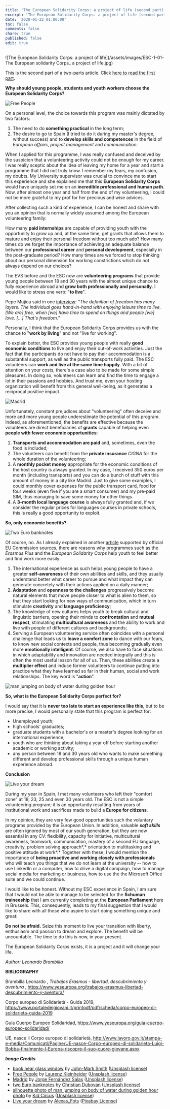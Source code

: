 ```yaml
---
title: 'The European Solidarity Corps: a project of life (second part)'
excerpt: 'The European Solidarity Corps: a project of life (second part)'
date: '2020-01-22 01:00:00'
toc: false
comments: false
share: true
published: false
edit: true
---
```

![The European Solidarity Corps: a project of life](/assets/images/ESC-1-01-The European solidarity Corps_ a project of life.jpg)

This is the second part of a two-parts article. Click [here to read the first part](/2020/01/16/the-european-solidarity-corps-a-project-of-life/).

**Why should young people, students and youth workers choose the European Solidarity Corps?**

![Free People](/assets/images/ESC-2-02-laurenz-kleinheider-OsC8HauR0e0-unsplash.jpg)

On a personal level, the choice towards this program was mainly dictated by two factors:

1. The need to do **something practical** in the long term; 
2. The desire to go to Spain (I tried to do it during my master's degree, without success) and to **develop skills and competences** in the field of *European affairs*, *project management* and *communication*.

When I applied for this programme, I was really confused and deceived by the suspicion that a volunteering activity could not be enough for my career. I was really sceptic about the idea of leaving my home for a year and start a programme that I did not truly know. I remember my fears, my confusion, my doubts. My University supervisor was crucial to convince me to start this experience and she explained me that this **European Solidarity Corps** would have uniquely set me on an **incredible professional and human path**. Now, after almost one year and half from the end of my volunteering, I could not be more grateful to my prof for her precious and wise advices.

After collecting such a kind of experience, I can be honest and share with you an opinion that is normally widely assumed among the European volunteering family:

How many **paid internships** are capable of providing youth with the opportunity to grow up and, at the same time, get grants that allows them to mature and enjoy their personal freedom without too much ado? How many times do we forget the importance of achieving an adequate balance between our **professional career** and **personal development**, especially in the post-graduate period? How many times are we forced to stop thinking about our personal dimension for working constrictions which do not always depend on our choices?

The EVS before and the ESC now are **volunteering programs** that provide young people between 18 and 30 years with the almost unique chance to fully experience abroad and **grow both professionally and personally**. I would like to stress one verb: "**to live**".

Pepe Mujica said in one [interview](https://www.youtube.com/watch?v=4qYKVhF-G5c): *"The definition of freedom has many layers. The individual goes hand-in-hand with enjoying leisure time to live. \[We are] free, when \[we] have time to spend on things and people \[we] love. \[...] That's freedom."*

Personally, I think that the European Solidarity Corps provides us with the chance to "**work by living**" and not "live for working".

To explain better, the ESC provides young people with really **good economic conditions** to live and enjoy their out-of-work activities. Just the fact that the participants do not have to pay their accommodation is a substantial support, as well as the public transports fully paid. The ESC volunteers can **work and live at the same time happily**. With a bit of attention on your costs, there's a case also to be made for some simple pleasures. In doing so, volunteers can learn and find the time to engage a lot in their passions and hobbies. And trust me, even your hosting organization will benefit from this general well-being, as it generates a reciprocal positive impact.

![Madrid](/assets/images/ESC-2-03-jorge-fernandez-salas-ChSZETOal-I-unsplash.jpg)

Unfortunately, constant prejudices about "volunteering" often deceive and more and more young people underestimate the potential of this program. Indeed, as aforementioned, the benefits are effective because the  volunteers are direct beneficiaries of **grants** capable of helping even **people with fewer economic opportunities**:

1. **Transports and accommodation are paid** and, sometimes, even the food is included; 
2. The volunteers can benefit from the **private insurance** *CIGNA* for the whole duration of the volunteering; 
3. A **monthly pocket money** appropriate for the economic conditions of the host country is always granted. In my case, I received 350 euros per month (including transports) and you can do a bunch of stuff with this amount of money in a city like Madrid. Just to give some examples, I could monthly cover expenses for the public transport card, food for four weeks (even five if you are a smart consumer) and my pre-paid SIM, thus managing to save some money for other things.
4. A **3-month local language course** is always fully granted and, if we consider the regular prices for languages courses in private schools, this is really a good opportunity to exploit.

**So, only economic benefits?** 

![Two Euro banknotes](/assets/images/ESC-2-04-christian-dubovan-Y_x747Yshlw-unsplash.jpg)

Of course, no. As I already explained in another [article](https://www.yeseuropa.org/trabajos-erasmus-libertad-descubrimiento-y-aventura/) supported by official EU Commission sources, there are reasons why programmes such as the *Erasmus Plus* and the *European Solidarity Corps* help youth to feel better and find work more easily:

1. The international experience as such helps young people to have a greater **self-awareness** of their own abilities and skills, and they usually understand better what career to pursue and what impact they can generate concretely with their actions applied on a daily manner;
2. **Adaptation** and **openness to the challenges** progressively become natural elements that move people closer to what is alien to them, so that they start looking for new ways of communication, which in turn stimulate **creativity** and **language proficiency**;
3. The knowledge of new cultures helps youth to break cultural and linguistic barriers, opening their minds to **confrontation** and **mutual respect**, stimulating **multicultural awareness** and the ability to work and live with people of different cultures and backgrounds;
4. Serving a European volunteering service often coincides with a personal challenge that leads us to **leave a comfort zone** to dance with our fears, to know new social contexts and people, thus becoming gradually even more **emotionally intelligent**. Of course, we also have to face situations in which adaptability and innovation are needed integrally and this is often the most useful lesson for all of us. Then, these abilities create a **multiplier effect** and induce former volunteers to continue putting into practice what they have learned so far in their human, social and work relationships. The key word is "**action**".

![man jumping on body of water during golden hour](/assets/images/ESC-2-05-kid-circus-7vSlK_9gHWA-unsplash.jpg)

**So, what is the European Solidarity Corps perfect for?** 

I would say that it is **never too late to start an experience like this**, but to be more precise, I would personally state that this program is perfect for:

* Unemployed youth;
* high schools' graduates;
* graduate students with a bachelor's or a master's degree looking for an international experience;
* youth who are thinking about taking a year off before starting another academic or working activity;
* any person between 18 and 30 years old who wants to make something different and develop professional skills through a unique human experience abroad.

**Conclusion**

![Live your dream](/assets/images/ESC-2-06-live-your-dream-2045928_640.jpg)

During my year in Spain, I met many volunteers who left their "comfort zone" at 18, 23, 25 and even 30 years old. The ESC is not a simple volunteering program; it is an opportunity resulting from years of institutional work and sacrifices made to build a **Europe for citizens**. 

In my opinion, they are very few good opportunities such the voluntary programs provided by the European Union. In addition, valuable ***soft skills*** are often ignored by most of our youth generation, but they are now essential in any CV: flexibility, capacity for initiative, multicultural awareness, teamwork, communication, mastery of a second EU language, creativity, problem solving approach*,* orientation to multitasking and positive attitude at work*.* Together with these, I would mention the importance of **being proactive and working closely with professionals** who will teach you things that we do not learn at the university -- how to use LinkedIn or a computer, how to drive a digital campaign, how to manage social media for marketing or business, how to use the the Microsoft Office suite and we could continue.

I would like to be honest. Without my ESC experience in Spain, I am sure that I would not be able to manage to be selected for the **Schuman traineeship** that I am currently completing at the **European Parliament** here in Brussels. This, consequently, leads to my final suggestion that I would like to share with all those who aspire to start doing something unique and great:

**Do not be afraid.**  Seize this moment to live your transition with liberty, enthusiasm and passion to dream and explore. The benefit will be uncountable. The time to do this is now, in your present.

The European Solidarity Corps exists, it is a project and it will change your life.

*Author: Leonardo Brambilla*

**BIBLIOGRAPHY**

Brambilla Leonardo , *Trabajos Erasmus - libertad, descubrimiento y aventura* , <https://www.yeseuropa.org/trabajos-erasmus-libertad-descubrimiento-y-aventura/>

Corpo europeo di Solidarietà - Guida 2019, <https://www.portaledeigiovani.it/printpdf/pdf/scheda/corpo-europeo-di-solidarieta-guida-2019>

Guía Cuerpo Europeo Solidaridad, <https://www.yeseuropa.org/guia-cuerpo-europeo-solidaridad/>

UE, nasce il Corpo europeo di solidarietà, <http://www.lavoro.gov.it/stampa-e-media/Comunicati/Pagine/UE-nasce-Corpo-europeo-di-solidarieta-Luigi-Bobba-finalmente-l-Europa-riscopre-il-suo-cuore-giovane.aspx>

***Image Credits***

* [book near glass window](https://unsplash.com/photos/F_cHIM0Kcy4) by [John-Mark Smith](https://unsplash.com/@mrrrk_smith) ([Unsplash license](https://unsplash.com/license))
* [Free People](https://unsplash.com/photos/OsC8HauR0e0) by [Laurenz Kleinheider](https://unsplash.com/@laurenzpicture) ([Unsplash license](https://unsplash.com/license))
* [Madrid](https://unsplash.com/photos/ChSZETOal-I) by [Jorge Fernández Salas](https://unsplash.com/@jorgefdezsalas) ([Unsplash license](https://unsplash.com/license))
* [two Euro banknotes](https://unsplash.com/photos/Y_x747Yshlw) by [Christian Dubovan](https://unsplash.com/@cdubo) ([Unsplash license](https://unsplash.com/license))
* [silhouette photo of man jumping on body of water during golden hour photo](https://unsplash.com/photos/7vSlK_9gHWA) by [Kid Circus](https://unsplash.com/@kidcircus) ([Unsplash license](https://unsplash.com/license))
* [Live your dream](https://pixabay.com/photos/live-your-dream-motivation-incentive-2045928/) by [Alexas_Fots](https://pixabay.com/users/Alexas_Fotos-686414/) ([Pixabay License](https://pixabay.com/service/license/))
